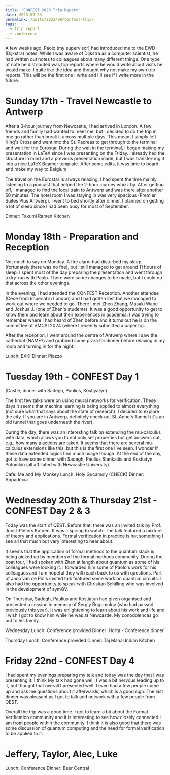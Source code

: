 ```yaml
---
title: 'CONFEST 2023 Trip Report'
date: 2023-09-23
permalink: /posts/2023/09/confest-trip/
tags:
  - trip report
  - conference
---
```


A few weeks ago, Paolo (my supervisor) had introduced me to the EWD (Dijkstra) notes. While I was aware of Dijkstra as a computer scientist, he had written out notes to colleagues about many different things. One type of note he distributed was trip reports where he would write about visits he would make. I quite like the idea and thought why not make my own trip reports. This will be the first one I write and I'll see if I write more in the future.

Sunday 17th - Travel Newcastle to Antwerp
======
After a 3-hour journey from Newcastle, I had arrived in London. A few friends and family had wanted to meet me, but I decided to do the trip in one go rather than break it across multiple days. This meant I simply left King's Cross and went into the St. Pacreas to get through to the terminal and wait for the Eurostar. During the wait in the terminal, I began making my presentation in LaTeX since I was presenting on the Friday. I already had the structure in mind and a previous presentation made, but I was transferring it into a nice LaTeX Beamer template. After some edits, it was time to board and make my way to Belgium.

The travel on the Eurostar is always relaxing, I had spent the time mainly listening to a podcast that helped the 2-hour journey whizz by. After getting off, I managed to find the local train to Antwerp and was there after another 50 minutes. The hotel room I was staying in was very spacious (Premier Suites Plus Antwerp). I went to bed shortly after dinner, I planned on getting a lot of sleep since I had been busy for most of September.

Dinner: Takumi Ramen Kitchen

Monday 18th - Preparation and Reception
======
Not much to say on Monday. A fire alarm had disturbed my sleep (fortunately there was no fire), but I still managed to get around 11 hours of sleep. I spent most of the day preparing the presentation and went through a dry-run with Paolo. There were some changes to be made, but I could do that across the other evenings.

In the evening, I had attended the CONFEST Reception. Another attendee (Cece from Imperial in London) and I had gotten lost but we managed to work out where we needed to go. There I met Zhen Zhang, Masaki Wabe and Joshua J. (one of Zhen's students). It was a good opportunity to get to know them and learn about their experiences in academia. I was trying to remember where I had heard of Zhen before and it turns out he is on the committee of VMCAI 2024 (where I recently submitted a paper to).

After the reception, I went around the centre of Antwerp where I saw the cathedral (NAME?) and grabbed some pizza for dinner before relaxing in my room and turning in for the night.

Lunch: EXKi
Dinner: Piazzo

Tuesday 19th - CONFEST Day 1
======

(Castle, dinner with Sadegh, Paulius, Kostiyatyn)

The first few talks were on using neural networks for verification. These days it seems that machine learning is being applied to almost everything (not sure what that says about the state of research). I decided to explore the city. If you are in Antwerp, definitely check out St. Anne's Tunnel (it's an old tunnel that goes underneath the river).

During the day, there was an interesting talk on extending the mu-calculus with data, which allows you to not only set properties but get answers out, e.g., how many a actions are taken. It seems that there are several mu-calculus extensions like this, but this is the first one I've seen. I wonder if these data extended logics find much usage though. At the end of the day, got to have some dinner with Sadegh, Paulius Stankaitis and Kostiatyn Potomkin (all affiliated with Newcastle University).

Cafe: Me and My Monkey
Lunch: Holy Gucamoly (CHECK)
Dinner: Appadocia

Wednesday 20th & Thursday 21st - CONFEST Day 2 & 3
======

Today was the start of QEST. Before that, there was an invited talk by Prof. Joost-Pieters Katoen. It was inspiring to watch. The talk featured a mixture of theory and applications. Formal verification in practice is not something I see all that much but very interesting to hear about.

It seems that the application of formal methods to the quantum stack is being picked up by members of the formal methods community. During the boat tour, I had spoken with Zhen at length about quantum as some of his colleagues were looking it. I forwarded him some of Paolo's work for his colleagues and I am hopeful they will reach back to us with questions. Part of Jaco van de Pol's invited talk featured some work on quantum circuits. I also had the opportunity to speak with Christian Schilling who was involved in the development of symQV.

On Thursday, Sadegh, Paulius and Kostiatyn had given organised and presented a session in memory of Sergiy Bogomolov (who had passed previously this year). It was enlightening to learn about his work and life and I wish I got to know him while he was at Newcastle. My conodolences go out to his family.

Wednesday
Lunch: Conference provided
Dinner: Horta - Conference dinner

Thursday
Lunch: Conference provided
Dinner: Taj Mahal Indian Kitchen

Friday 22nd - CONFEST Day 4
======

I had spent my evenings preparing my talk and today was the day that I was presenting it. I think My talk had gone well; I was a bit nervous leading up to it, but thought that overall I presented well. I even had a few people come up and ask me questions about it afterwards, which is a good sign. The last dinner was pleasant as I got to talk and network with a few people from QEST.

Overall the trip was a good time. I got to learn a bit about the Formal Verification community and it is interesting to see how closely connected I am from people within the community. I think it is also good that there was some discussion of quantum computing and the need for formal verification to be applied to it.
# Jeffery, Taylor, Alec, Luke

Lunch: Conference
Dinner: Beer Central
